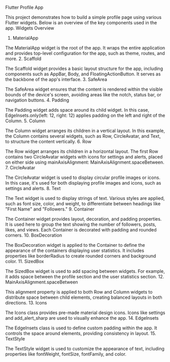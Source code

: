 Flutter Profile App

This project demonstrates how to build a simple profile page using various Flutter widgets. Below is an overview of the key components used in the app.
Widgets Overview
1. MaterialApp

The MaterialApp widget is the root of the app. It wraps the entire application and provides top-level configuration for the app, such as theme, routes, and more.
2. Scaffold

The Scaffold widget provides a basic layout structure for the app, including components such as AppBar, Body, and FloatingActionButton. It serves as the backbone of the app's interface.
3. SafeArea

The SafeArea widget ensures that the content is rendered within the visible bounds of the device's screen, avoiding areas like the notch, status bar, or navigation buttons.
4. Padding

The Padding widget adds space around its child widget. In this case, EdgeInsets.only(left: 12, right: 12) applies padding on the left and right of the Column.
5. Column

The Column widget arranges its children in a vertical layout. In this example, the Column contains several widgets, such as Row, CircleAvatar, and Text, to structure the content vertically.
6. Row

The Row widget arranges its children in a horizontal layout. The first Row contains two CircleAvatar widgets with icons for settings and alerts, placed on either side using mainAxisAlignment: MainAxisAlignment.spaceBetween.
7. CircleAvatar

The CircleAvatar widget is used to display circular profile images or icons. In this case, it's used for both displaying profile images and icons, such as settings and alerts.
8. Text

The Text widget is used to display strings of text. Various styles are applied, such as font size, color, and weight, to differentiate between headings like "First Name" and "Followers."
9. Container

The Container widget provides layout, decoration, and padding properties. It is used here to group the text showing the number of followers, posts, likes, and views. Each Container is decorated with padding and rounded corners.
10. BoxDecoration

The BoxDecoration widget is applied to the Container to define the appearance of the containers displaying user statistics. It includes properties like borderRadius to create rounded corners and background color.
11. SizedBox

The SizedBox widget is used to add spacing between widgets. For example, it adds space between the profile section and the user statistics section.
12. MainAxisAlignment.spaceBetween

This alignment property is applied to both Row and Column widgets to distribute space between child elements, creating balanced layouts in both directions.
13. Icons

The Icons class provides pre-made material design icons. Icons like settings and add_alert_sharp are used to visually enhance the app.
14. EdgeInsets

The EdgeInsets class is used to define custom padding within the app. It controls the space around elements, providing consistency in layout.
15. TextStyle

The TextStyle widget is used to customize the appearance of text, including properties like fontWeight, fontSize, fontFamily, and color.
